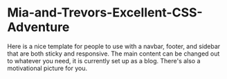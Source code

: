 # Mia-and-Trevors-Excellent-CSS-Adventure

Here is a nice template for people to use with a navbar, footer, and sidebar that are both sticky and responsive. The main content can be changed out to whatever you need, it is currently set up as a blog. There's also a motivational picture for you.
